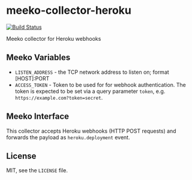 # meeko-collector-heroku #

[![Build
Status](https://drone.io/github.com/meeko-contrib/meeko-collector-heroku/status.png)](https://drone.io/github.com/meeko-contrib/meeko-collector-heroku/latest)

Meeko collector for Heroku webhooks

## Meeko Variables ##

* `LISTEN_ADDRESS` - the TCP network address to listen on; format [HOST]:PORT
* `ACCESS_TOKEN` - Token to be used for for webhook authentication. The token
  is expected to be set via a query parameter `token`, e.g. `https://example.com?token=secret`.

## Meeko Interface ##

This collector accepts Heroku webhooks (HTTP POST requests) and forwards
the payload as `heroku.deployment` event.

## License ##

MIT, see the `LICENSE` file.
